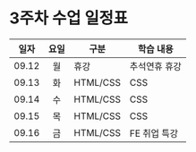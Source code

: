 #  3주차 수업 일정표 

|일자|요일|구분|학습 내용
|---|:--:|---|-----|
|09.12|월|휴강|추석연휴 휴강
|09.13|화|HTML/CSS|CSS
|09.14|수|HTML/CSS|CSS
|09.15|목|HTML/CSS|CSS
|09.16|금|HTML/CSS|FE 취업 특강
